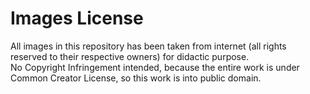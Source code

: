 # Images License
All images in this repository has been taken from internet (all rights reserved to their respective owners) for didactic purpose.   
No Copyright Infringement intended, because the entire work is under Common Creator License, so this work is into public domain. 
